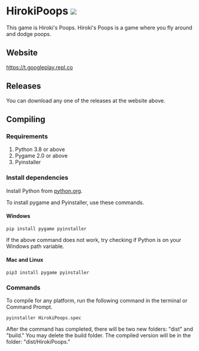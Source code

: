 # HirokiPoops ![](icon.ico)

This game is Hiroki's Poops.
Hiroki's Poops is a game where you fly around and dodge poops.


## Website
https://t.googleplay.repl.co


## Releases
You can download any one of the releases at the website above.


## Compiling
### Requirements
1. Python 3.8 or above
2. Pygame 2.0 or above
3. Pyinstaller

### Install dependencies
Install Python from <a href="python.org">python.org</a>.

To install pygame and Pyinstaller, use these commands.

#### Windows

`pip install pygame pyinstaller`

If the above command does not work, try checking if Python is on your Windows path variable.

#### Mac and Linux
`pip3 install pygame pyinstaller`

### Commands
To compile for any platform, run the following command in the terminal or Command Prompt.

`pyinstaller HirokiPoops.spec`

After the command has completed, there will be two new folders: "dist" and "build."
You may delete the build folder. The compiled version will be in the folder: "dist/HirokiPoops."
